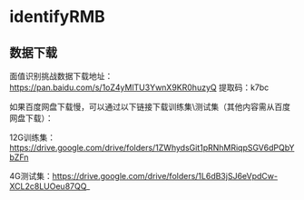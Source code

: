 # identifyRMB

## 数据下载

面值识别挑战数据下载地址：https://pan.baidu.com/s/1oZ4yMlTU3YwnX9KR0huzyQ 提取码：k7bc

如果百度网盘下载慢，可以通过以下链接下载训练集\测试集（其他内容需从百度网盘下载）：

12G训练集：https://drive.google.com/drive/folders/1ZWhydsGit1pRNhMRiqpSGV6dPQbYbZFn

4G测试集：https://drive.google.com/drive/folders/1L6dB3jSJ6eVpdCw-XCL2c8LUOeu87QQ_
